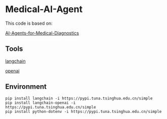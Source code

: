 # Medical-AI-Agent

This code is based on:

[AI-Agents-for-Medical-Diagnostics](https://github.com/ahmadvh/AI-Agents-for-Medical-Diagnostics)

## Tools

[langchain](https://github.com/langchain-ai/langchain)

[openai](https://platform.openai.com/docs/overview)

## Environment

```
pip install langchain -i https://pypi.tuna.tsinghua.edu.cn/simple
pip install langchain-openai -i https://pypi.tuna.tsinghua.edu.cn/simple
pip install python-dotenv -i https://pypi.tuna.tsinghua.edu.cn/simple
```
